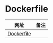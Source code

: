 # Dockerfile

| 网址                                                        | 备注 |
| ----------------------------------------------------------- | ---- |
| [Dockerfile](https://docs.docker.com/reference/dockerfile/) |      |

